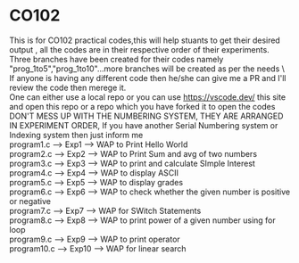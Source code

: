# CO102
This is for CO102 practical codes,this will help stuants to get their desired output , all the codes are in their respective order of their experiments. Three branches have been created for their codes namely "prog_1to5","prog_1to10"...more branches will be created as per the needs \ 
If anyone is having any different code then he/she can give me a PR and I'll review the code then merege it. \
One can either use a local repo or you can use https://vscode.dev/ this site and open this repo or a repo which you have forked it to open the codes \
DON'T MESS UP WITH THE NUMBERING SYSTEM, THEY ARE ARRANGED IN EXPERIMENT ORDER, If you have another Serial Numbering system or Indexing system then just inform me \
program1.c --> Exp1 --> WAP to Print Hello World \
program2.c --> Exp2 --> WAP to Print Sum and avg of two numbers \
program3.c --> Exp3 --> WAP to print and calculate SImple Interest \
program4.c --> Exp4 --> WAP to display ASCII \
program5.c --> Exp5 --> WAP to display grades \
program6.c --> Exp6 --> WAP to check whether the given number is positive or negative \
program7.c --> Exp7 --> WAP for SWitch Statements \
program8.c --> Exp8 --> WAP to print power of a given number using for loop \
program9.c --> Exp9 --> WAP to print operator \
program10.c --> Exp10 --> WAP for linear search 
